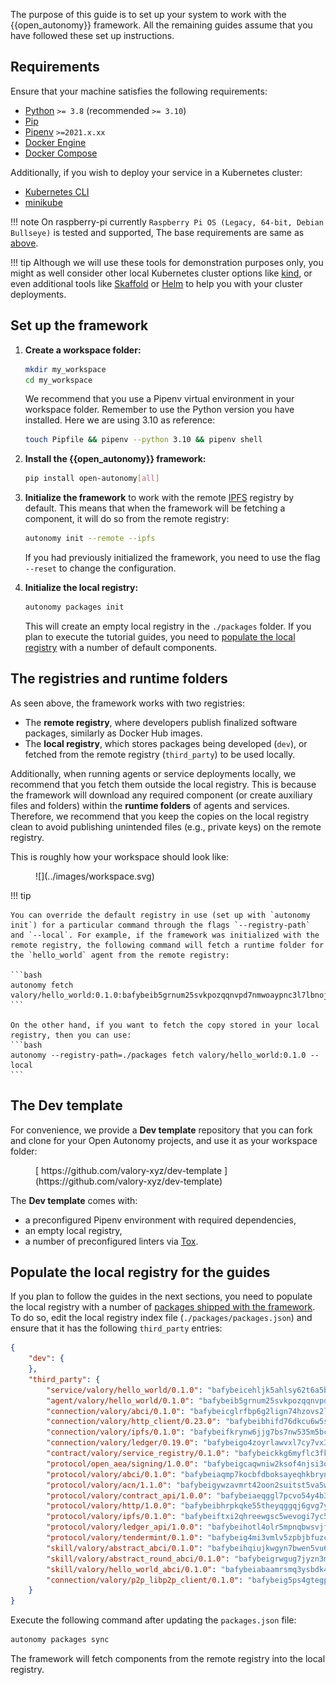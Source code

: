 The purpose of this guide is to set up your system to work with the {{open_autonomy}} framework. All the remaining guides assume that you have followed these set up instructions.

## Requirements

Ensure that your machine satisfies the following requirements:

- [Python](https://www.python.org/) `>= 3.8` (recommended `>= 3.10`)
- [Pip](https://pip.pypa.io/en/stable/installation/)
- [Pipenv](https://pipenv.pypa.io/en/latest/installation.html) `>=2021.x.xx`
- [Docker Engine](https://docs.docker.com/engine/install/)
- [Docker Compose](https://docs.docker.com/compose/install/)

Additionally, if you wish to deploy your service in a Kubernetes cluster:

- [Kubernetes CLI](https://kubernetes.io/docs/tasks/tools/)
- [minikube](https://minikube.sigs.k8s.io/docs/)


!!! note
    On raspberry-pi currently `Raspberry Pi OS (Legacy, 64-bit, Debian Bullseye)` is tested and supported, The base requirements are same as [above](#requirements).

!!! tip
	Although we will use these tools for demonstration purposes only, you might as well consider other local Kubernetes cluster options like [kind](https://kind.sigs.k8s.io/docs/user/quick-start/), or even additional tools like [Skaffold](https://skaffold.dev/) or [Helm](https://helm.sh/) to help you with your cluster deployments.

## Set up the framework

1. **Create a workspace folder:**

    ```bash
    mkdir my_workspace
    cd my_workspace
    ```

    We recommend that you use a Pipenv virtual environment in your workspace folder. Remember to use the Python version you have installed. Here we are using 3.10 as reference:

    ```bash
    touch Pipfile && pipenv --python 3.10 && pipenv shell
    ```

2. **Install the {{open_autonomy}} framework:**

    ```bash
    pip install open-autonomy[all]
    ```

3. **Initialize the framework** to work with the remote [IPFS](https://ipfs.io) registry by default. This means that when the framework will be fetching a component, it will do so from the remote registry:

    ```bash
    autonomy init --remote --ipfs
    ```

    If you had previously initialized the framework, you need to use the flag `--reset` to change the configuration.

4. **Initialize the local registry:**

    ```bash
    autonomy packages init
    ```

    This will create an empty local registry in the `./packages` folder. If you plan to execute the tutorial guides, you need to [populate the local registry](#populate-the-local-registry-for-the-guides) with a number of default components.

## The registries and runtime folders

As seen above, the framework works with two registries:

* The **remote registry**, where developers publish finalized software packages, similarly as Docker Hub images.
* The **local registry**, which stores packages being developed (`dev`), or fetched from the remote registry (`third_party`) to be used locally.

Additionally, when running agents or service deployments locally, we recommend that you fetch them outside the local registry. This is because the framework will download any required component (or create auxiliary files and folders) within the **runtime folders** of agents and services. Therefore, we recommend that you keep the copies on the local registry clean to avoid publishing unintended files (e.g., private keys) on the remote registry.

This is roughly how your workspace should look like:

<figure markdown>
![](../images/workspace.svg)
</figure>

!!! tip

    You can override the default registry in use (set up with `autonomy init`) for a particular command through the flags `--registry-path` and `--local`. For example, if the framework was initialized with the remote registry, the following command will fetch a runtime folder for the `hello_world` agent from the remote registry:

    ```bash
    autonomy fetch valory/hello_world:0.1.0:bafybeib5grnum25svkpozqqnvpd7nmwoaypnc3l7lbnoj335nwgczsiyca
    ```

    On the other hand, if you want to fetch the copy stored in your local registry, then you can use:
    ```bash
    autonomy --registry-path=./packages fetch valory/hello_world:0.1.0 --local
    ```

## The Dev template

For convenience, we provide a **Dev template** repository that you can fork and clone for your Open Autonomy projects, and use it as your workspace folder:

<figure markdown>
[ https://github.com/valory-xyz/dev-template ](https://github.com/valory-xyz/dev-template)
</figure>

The **Dev template** comes with:

* a preconfigured Pipenv environment with required dependencies,
* an empty local registry,
* a number of preconfigured linters via [Tox](https://tox.wiki/en/latest/).

## Populate the local registry for the guides

If you plan to follow the guides in the next sections, you need to populate the local registry with a number of [packages shipped with the framework](../package_list.md). To do so, edit the local registry index file (`./packages/packages.json`) and ensure that it has the following `third_party` entries:

```json
{
    "dev": {
    },
    "third_party": {
        "service/valory/hello_world/0.1.0": "bafybeicehljk5ahlsy62t6a5by46uz3nguuxuh653mzoz4hfme22s6eodi",
        "agent/valory/hello_world/0.1.0": "bafybeib5grnum25svkpozqqnvpd7nmwoaypnc3l7lbnoj335nwgczsiyca",
        "connection/valory/abci/0.1.0": "bafybeicglrfbp6g2lign74hzovs2lxfx3yw462cc2loguvbyccosljehae",
        "connection/valory/http_client/0.23.0": "bafybeibhifd76dkcu6w5swbqoub5yaie2ksqj44ug2ckaqaovnltgkx62u",
        "connection/valory/ipfs/0.1.0": "bafybeifkrynw6jjg7bs7nw535m5bcrav5qab27vr5ktgfuvf65dpazc4ci",
        "connection/valory/ledger/0.19.0": "bafybeigo4zoyrlawvxl7cy7vx35tuyxfdty2rujlxgjtg3alsjzh4sz6am",
        "contract/valory/service_registry/0.1.0": "bafybeickkg6myflc3fkpxyqn3a4gnayyrbtqzh7vxhtlzn26mhcilw32ma",
        "protocol/open_aea/signing/1.0.0": "bafybeigcaqwniw2ksof4njsi3ochtw6cr3ykhflappbcqqr3anrgc54i7q",
        "protocol/valory/abci/0.1.0": "bafybeiaqmp7kocbfdboksayeqhkbrynvlfzsx4uy4x6nohywnmaig4an7u",
        "protocol/valory/acn/1.1.0": "bafybeigywzavmrt42oon2suitst5va5whj3deemuer35rsgh2a4cje27ry",
        "protocol/valory/contract_api/1.0.0": "bafybeiaeqggl7pcvo54y4b3q7qmfm77obweyrm2xqvip7wqhvq35jp2dr4",
        "protocol/valory/http/1.0.0": "bafybeibhrpkqke55theyqggqj6gvg7ykvyis2zzykh6e73dzfhopcrm3pi",
        "protocol/valory/ipfs/0.1.0": "bafybeiftxi2qhreewgsc5wevogi7yc5g6hbcbo4uiuaibauhv3nhfcdtvm",
        "protocol/valory/ledger_api/1.0.0": "bafybeihotl4olr5mpnqbwsvjfb7xk3qmegtmv25hipc7ltfeo6lrlyszqa",
        "protocol/valory/tendermint/0.1.0": "bafybeig4mi3vmlv5zpbjbfuzcgida6j5f2nhrpedxicmrrfjweqc5r7cra",
        "skill/valory/abstract_abci/0.1.0": "bafybeihqiujkwgyn7bwen5vu6k3ep3otd4qc322vzenvj4phezdxf2wuza",
        "skill/valory/abstract_round_abci/0.1.0": "bafybeigrwgug7jyzn3mg2eksdxkzg666kpasgc3nwlzy3fzang7efmd6qm",
        "skill/valory/hello_world_abci/0.1.0": "bafybeiabaamrsmq3ysbdk4gxym7in5urwyyfmegto3v5hgqc6etn7g6ubi",
        "connection/valory/p2p_libp2p_client/0.1.0": "bafybeig5ps4gtegpyjedou3m4jh6op6h2n2nyfnptmcb5nudn7wd4af4hy"
    }
}
```

Execute the following command after updating the `packages.json` file:

```bash
autonomy packages sync
```

The framework will fetch components from the remote registry into the local registry.
